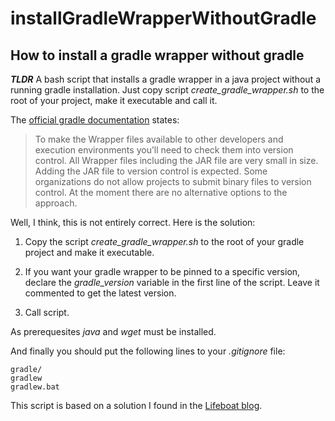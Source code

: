 # installGradleWrapperWithoutGradle

## How to install a gradle wrapper without gradle

***TLDR*** A bash script that installs a gradle wrapper in a java project
without a running gradle installation. Just copy script *create_gradle_wrapper.sh*
to the root of your project, make it executable and call it.

The [official gradle documentation](https://docs.gradle.org/current/userguide/gradle_wrapper.html#sec:adding_wrapper) states:

> To make the Wrapper files available to other developers and execution environments you’ll need to check them into version control. All Wrapper files including the JAR file are very small in size. Adding the JAR file to version control is expected. Some organizations do not allow projects to submit binary files to version control. At the moment there are no alternative options to the approach.

Well, I think, this is not entirely correct. Here is the solution:

1. Copy the script *create_gradle_wrapper.sh* to the root of your gradle
project and make it executable.

2. If you want your gradle wrapper to be pinned to a specific version,
declare the *gradle_version* variable in the first line of the script. Leave it commented to
get the latest version.

3. Call script.

As prerequesites *java* and *wget* must be installed.

And finally you should put the following lines to your *.gitignore* file:

    gradle/
    gradlew
    gradlew.bat

This script is based on a solution I found in the
[Lifeboat blog](http://blog.vorona.ca/init-gradle-wrapper-without-gradle.html). 
